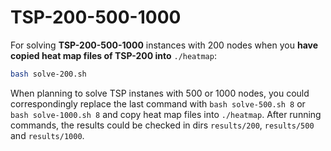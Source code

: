 # TSP-200-500-1000

For solving **TSP-200-500-1000** instances with 200 nodes when you **have copied heat map files of TSP-200 into** `./heatmap`:

```bash
bash solve-200.sh
```

When planning to solve TSP instanes with 500 or 1000 nodes, you could correspondingly replace the last command with `bash solve-500.sh 8` or `bash solve-1000.sh 8` and copy heat map files into `./heatmap`. After running commands, the results could be checked in dirs `results/200`, `results/500` and `results/1000`.